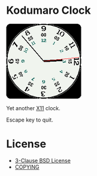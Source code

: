 [3-Clause BSD License]: https://opensource.org/license/bsd-3-clause/
[COPYING]: https://github.com/cacilhas/clock/blob/master/COPYING
[X11]: https://en.wikipedia.org/wiki/X_Window_System

[screenshot]: https://github.com/cacilhas/clock/blob/master/screenshot.png

# Kodumaro Clock

![screenshot][]

Yet another [X11][] clock.

Escape key to quit.

# License

- [3-Clause BSD License][]
- [COPYING][]
